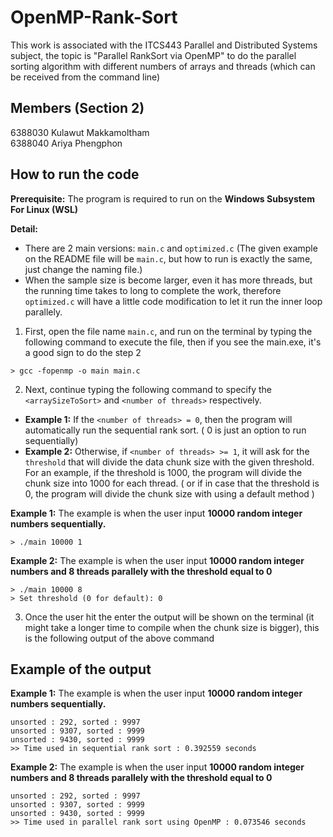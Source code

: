 # OpenMP-Rank-Sort

This work is associated with the ITCS443 Parallel and Distributed Systems subject, the topic is "Parallel RankSort via OpenMP" to do the parallel sorting algorithm with different numbers of arrays and threads (which can be received from the command line)

## Members (Section 2)
6388030 Kulawut Makkamoltham  
6388040 Ariya   Phengphon 

## How to run the code
**Prerequisite:** The program is required to run on the **Windows Subsystem For Linux (WSL)**

**Detail:**
- There are 2 main versions: `main.c` and `optimized.c` (The given example on the README file will be `main.c`, but how to run is exactly the same, just change the naming file.)
- When the sample size is become larger, even it has more threads, but the running time takes to long to complete the work, therefore `optimized.c` will have a little code modification to let it run the inner loop parallely.

1. First, open the file name `main.c`, and run on the terminal by typing the following command to execute the file, then if you see the main.exe, it's a good sign to do the step 2

```shell
> gcc -fopenmp -o main main.c
```

2. Next, continue typing the following command to specify the `<arraySizeToSort>` and `<number of threads>` respectively.  
- **Example 1:** If the `<number of threads> = 0`, then the program will automatically run the sequential rank sort. ( 0 is just an option to run sequentially)   
- **Example 2:** Otherwise, if `<number of threads> >= 1`, it will ask for the ```threshold``` that will divide the data chunk size with the given threshold. For an example, if the threshold is 1000, the program will divide the chunk size into 1000 for each thread. ( or if in case that the threshold is 0, the program will divide the chunk size with using a default method )

**Example 1:** The example is when the user input **10000 random integer numbers sequentially.**
```shell
> ./main 10000 1
```

**Example 2:** The example is when the user input **10000 random integer numbers and 8 threads parallely with the threshold equal to 0**
```shell
> ./main 10000 8
> Set threshold (0 for default): 0
```


3. Once the user hit the enter the output will be shown on the terminal (it might take a longer time to compile when the chunk size is bigger), this is the following output of the above command

## Example of the output

**Example 1:** The example is when the user input **10000 random integer numbers sequentially.**
```
unsorted : 292, sorted : 9997
unsorted : 9307, sorted : 9999
unsorted : 9430, sorted : 9999
>> Time used in sequential rank sort : 0.392559 seconds
```

**Example 2:** The example is when the user input **10000 random integer numbers and 8 threads parallely with the threshold equal to 0**
```
unsorted : 292, sorted : 9997
unsorted : 9307, sorted : 9999
unsorted : 9430, sorted : 9999
>> Time used in parallel rank sort using OpenMP : 0.073546 seconds
```

